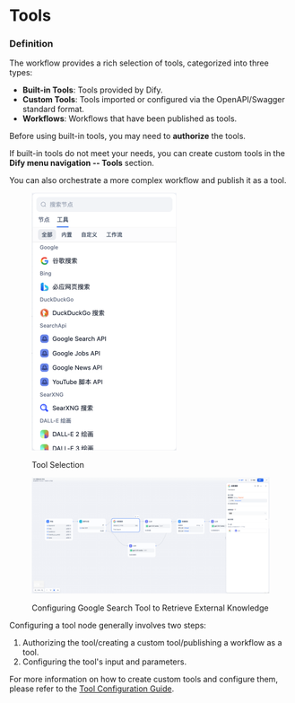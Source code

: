 # Tools

### Definition

The workflow provides a rich selection of tools, categorized into three types:

* **Built-in Tools**: Tools provided by Dify.
* **Custom Tools**: Tools imported or configured via the OpenAPI/Swagger standard format.
* **Workflows**: Workflows that have been published as tools.

Before using built-in tools, you may need to **authorize** the tools.

If built-in tools do not meet your needs, you can create custom tools in the **Dify menu navigation -- Tools** section.

You can also orchestrate a more complex workflow and publish it as a tool.

<figure><img src="/en/.gitbook/assets/guides/workflow/node/tools/image (231).png" alt="" width="258"><figcaption><p>Tool Selection</p></figcaption></figure>

<figure><img src="/en/.gitbook/assets/guides/workflow/node/tools/image (232).png" alt=""><figcaption><p>Configuring Google Search Tool to Retrieve External Knowledge</p></figcaption></figure>

Configuring a tool node generally involves two steps:

1. Authorizing the tool/creating a custom tool/publishing a workflow as a tool.
2. Configuring the tool's input and parameters.

For more information on how to create custom tools and configure them, please refer to the [Tool Configuration Guide](https://docs.dify.ai/v/zh-hans/guides/tools).
